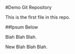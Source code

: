 #Demo Git Repository

This is the first file in this repo.

##Ipsum Below

Blah Blah Blah.

New Blah Blah Blah.